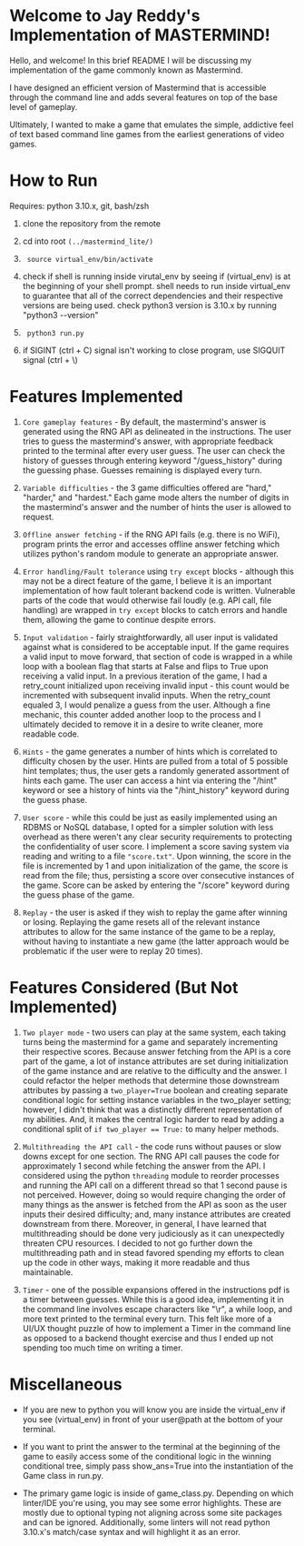 # Welcome to Jay Reddy's Implementation of MASTERMIND!

Hello, and welcome! In this brief README I will be discussing my implementation of the game commonly known as Mastermind.

I have designed an efficient version of Mastermind that is accessible through the command line and adds several features on top of the base level of gameplay.

Ultimately, I wanted to make a game that emulates the simple, addictive feel of text based command line games from the earliest generations of video games. 


# How to Run

Requires: python 3.10.x, git, bash/zsh

1. clone the repository from the remote

2. cd into root ```(../mastermind_lite/)```

3.      source virtual_env/bin/activate

4. check if shell is running inside virutal_env by seeing if (virtual_env) is at the beginning of your shell prompt. shell needs to run inside virtual_env to guarantee that all of the correct dependencies and their respective versions are being used. check python3 version is 3.10.x by running "python3 --version"

4.      python3 run.py

5. if SIGINT (ctrl + C) signal isn't working to close program, use SIGQUIT signal (ctrl + \\)

# Features Implemented

1. ```Core gameplay features``` - By default, the mastermind's answer is generated using the RNG API as delineated in the instructions. The user tries to guess the mastermind's answer, with appropriate feedback printed to the terminal after every user guess. The user can check the history of guesses through entering keyword "/guess_history" during the guessing phase. Guesses remaining is displayed every turn.

2. ```Variable difficulties``` - the 3 game difficulties offered are "hard," "harder," and "hardest." Each game mode alters the number of digits in the mastermind's answer and the number of hints the user is allowed to request.

3. ```Offline answer fetching``` - if the RNG API fails (e.g. there is no WiFi), program prints the error and accesses offline answer fetching which utilizes python's random module to generate an appropriate answer.

4. ```Error handling/Fault tolerance``` using ```try except``` blocks - although this may not be a direct feature of the game, I believe it is an important implementation of how fault tolerant backend code is written. Vulnerable parts of the code that would otherwise fail loudly (e.g. API call, file handling) are wrapped in ```try except``` blocks to catch errors and handle them, allowing the game to continue despite errors.

5. ```Input validation``` - fairly straightforwardly, all user input is validated against what is considered to be acceptable input. If the game requires a valid input to move forward, that section of code is wrapped in a while loop with a boolean flag that starts at False and flips to True upon receiving a valid input. In a previous iteration of the game, I had a retry_count initialized upon receiving invalid input - this count would be incremented with subsequent invalid inputs. When the retry_count equaled 3, I would penalize a guess from the user. Although a fine mechanic, this counter added another loop to the process and I ultimately decided to remove it in a desire to write cleaner, more readable code.

6. ```Hints``` - the game generates a number of hints which is correlated to difficulty chosen by the user. Hints are pulled from a total of 5 possible hint templates; thus, the user gets a randomly generated assortment of hints each game. The user can access a hint via entering the "/hint" keyword or see a history of hints via the "/hint_history" keyword during the guess phase.

7. ```User score``` - while this could be just as easily implemented using an RDBMS or NoSQL database, I opted for a simpler solution with less overhead as there weren't any clear security requirements to protecting the confidentiality of user score. I implement a score saving system via reading and writing to a file ```"score.txt"```. Upon winning, the score in the file is incremented by 1 and upon initialization of the game, the score is read from the file; thus, persisting a score over consecutive instances of the game. Score can be asked by entering the "/score" keyword during the guess phase of the game.

8. ```Replay``` - the user is asked if they wish to replay the game after winning or losing. Replaying the game resets all of the relevant instance attributes to allow for the same instance of the game to be a replay, without having to instantiate a new game (the latter approach would be problematic if the user were to replay 20 times).

# Features Considered (But Not Implemented)

1. ```Two player mode``` - two users can play at the same system, each taking turns being the mastermind for a game and separately incrementing their respective scores. Because answer fetching from the API is a core part of the game, a lot of instance attributes are set during initialization of the game instance and are relative to the difficulty and the answer. I could refactor the helper methods that determine those downstream attributes by passing a ```two_player=True``` boolean and creating separate conditional logic for setting instance variables in the two_player setting; however, I didn't think that was a distinctly different representation of my abilities. And, it makes the central logic harder to read by adding a conditional split of ```if two_player == True:``` to many helper methods.

2. ```Multithreading the API call``` - the code runs without pauses or slow downs except for one section. The RNG API call pauses the code for approximately 1 second while fetching the answer from the API. I considered using the python ```threading``` module to reorder processes and running the API call on a different thread so that 1 second pause is not perceived. However, doing so would require changing the order of many things as the answer is fetched from the API as soon as the user inputs their desired difficulty; and, many instance attributes are created downstream from there. Moreover, in general, I have learned that multithreading should be done very judiciously as it can unexpectedly threaten CPU resources. I decided to not go further down the multithreading path and in stead favored spending my efforts to clean up the code in other ways, making it more readable and thus maintainable.

3. ```Timer``` - one of the possible expansions offered in the instructions pdf is a timer between guesses. While this is a good idea, implementing it in the command line involves escape characters like "\r", a while loop, and more text printed to the terminal every turn. This felt like more of a UI/UX thought puzzle of how to implement a Timer in the command line as opposed to a backend thought exercise and thus I ended up not spending too much time on writing a timer.

# Miscellaneous

* If you are new to python you will know you are inside the virtual_env if you see (virtual_env) in front of your user@path at the bottom of your terminal.

* If you want to print the answer to the terminal at the beginning of the game to easily access some of the conditional logic in the winning conditional tree, simply pass show_ans=True into the instantiation of the Game class in run.py.

* The primary game logic is inside of game_class.py. Depending on which linter/IDE you're using, you may see some error highlights. These are mostly due to optional typing not aligning across some site packages and can be ignored. Additionally, some linters will not read python 3.10.x's match/case syntax and will highlight it as an error. 